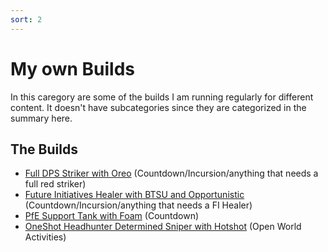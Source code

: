 ```yaml
---
sort: 2
---
```

# My own Builds

In this caregory are some of the builds I am running regularly for different content.
It doesn't have subcategories since they are categorized in the summary here.

## The Builds

* [Full DPS Striker with Oreo](Full-DPS-Striker-Oreo.md) (Countdown/Incursion/anything that needs a full red striker)
* [Future Initiatives Healer with BTSU and Opportunistic](FI-healer-BTSU-Opportunistic.md) (Countdown/Incursion/anything that needs a FI Healer)
* [PfE Support Tank with Foam](PfE-Support-Tank-Foam.md) (Countdown)
* [OneShot Headhunter Determined Sniper with Hotshot](OneShot-Headhunter-Determined-Sniper.md) (Open World Activities)